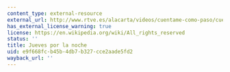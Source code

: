 ```yaml
---
content_type: external-resource
external_url: http://www.rtve.es/alacarta/videos/cuentame-como-paso/cuentame-como-paso-t1-capitulo-22/392355/
has_external_license_warning: true
license: https://en.wikipedia.org/wiki/All_rights_reserved
status: ''
title: Jueves por la noche
uid: e9f668fc-b45b-4db7-b327-cce2aade5fd2
wayback_url: ''
---
```

